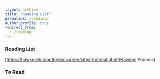 ```yaml
---
layout: archive
title: "Reading List"
permalink: /reading/
author_profile: true
redirect_from:
  - /reading
---
```


### Reading List

[https://hawkeslib.readthedocs.io/en/latest/tutorial.html](Hawkes Process)

### To Read
